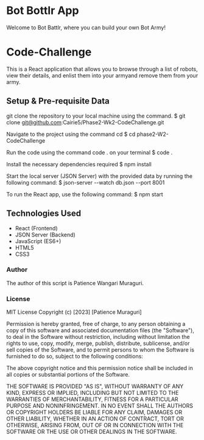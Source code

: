 # Bot Bottlr App

Welcome to Bot Battlr, where you can build your own Bot Army!

# Code-Challenge

 This is a React application that allows you to browse through a list of robots, view their details, and enlist them into your armyand remove them from your army.

## Setup & Pre-requisite Data

git clone the repository to your local machine using the command. 
$ git clone git@github.com:Cairie5/Phase2-Wk2-CodeChallenge.git

Navigate to the project using the command 
cd 
$ cd phase2-W2-CodeChallenge

Run the code using the command code . on your terminal 
$ code .

Install the necessary dependencies required 
$ npm install

Start the local server (JSON Server) with the provided data by running the following command:
$ json-server --watch db.json --port 8001

To run the React app, use the following command:
$ npm start

## Technologies Used

- React (Frontend)
- JSON Server (Backend)
- JavaScript (ES6+)
- HTML5
- CSS3

### Author
The author of this script is Patience Wangari Muraguri.

### License
MIT License Copyright (c) [2023] [Patience Muraguri]

Permission is hereby granted, free of charge, to any person obtaining a copy of this software and associated documentation files (the "Software"), to deal in the Software without restriction, including without limitation the rights to use, copy, modify, merge, publish, distribute, sublicense, and/or sell copies of the Software, and to permit persons to whom the Software is furnished to do so, subject to the following conditions:

The above copyright notice and this permission notice shall be included in all copies or substantial portions of the Software.

THE SOFTWARE IS PROVIDED "AS IS", WITHOUT WARRANTY OF ANY KIND, EXPRESS OR IMPLIED, INCLUDING BUT NOT LIMITED TO THE WARRANTIES OF MERCHANTABILITY, FITNESS FOR A PARTICULAR PURPOSE AND NONINFRINGEMENT. IN NO EVENT SHALL THE AUTHORS OR COPYRIGHT HOLDERS BE LIABLE FOR ANY CLAIM, DAMAGES OR OTHER LIABILITY, WHETHER IN AN ACTION OF CONTRACT, TORT OR OTHERWISE, ARISING FROM, OUT OF OR IN CONNECTION WITH THE SOFTWARE OR THE USE OR OTHER DEALINGS IN THE SOFTWARE.
